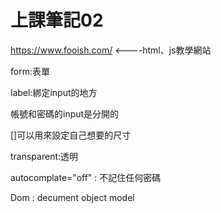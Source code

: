 # 上課筆記02

https://www.fooish.com/ <----html、js教學網站

form:表單

label:綁定input的地方

帳號和密碼的input是分開的

[]可以用來設定自己想要的尺寸

transparent:透明

autocomplate="off" : 不記住任何密碼

Dom : decument object model
